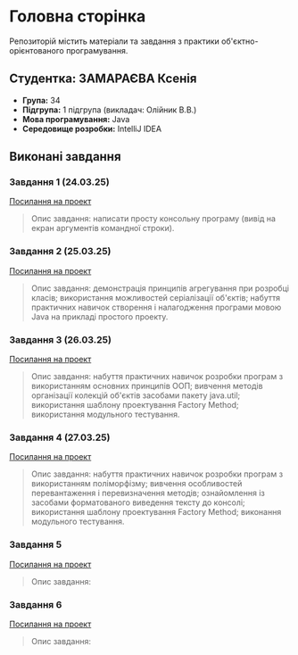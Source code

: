 # Головна сторінка

Репозиторій містить матеріали та завдання з практики об'єктно-орієнтованого програмування.

## Студентка: ЗАМАРАЄВА Ксенія 
- **Група:** 34
- **Підгрупа:** 1 підгрупа (викладач: Олійник В.В.)
- **Мова програмування:** Java
- **Середовище розробки:** IntelliJ IDEA

## Виконані завдання

### Завдання 1 (24.03.25)
[Посилання на проект](OOP-Practice/src/exercise1/README.md)
> Опис завдання: написати просту консольну програму (вивід на екран аргументів командної строки).

### Завдання 2 (25.03.25)
[Посилання на проект](OOP-Practice/src/exercise2/README2.md)
> Опис завдання: демонстрація принципів агрегування при розробці класів; використання можливостей серіалізації об'єктів; набуття практичних навичок створення і налагодження програми мовою Java на прикладі простого проекту.

### Завдання 3 (26.03.25)
[Посилання на проект](OOP-Practice/src/exercise3/README3.md)
> Опис завдання: набуття практичних навичок розробки програм з використанням основних принципів ООП; вивчення методів організації колекцій об'єктів засобами пакету java.util; використання шаблону проектування Factory Method; використання модульного тестування.

### Завдання 4 (27.03.25)
[Посилання на проект](OOP-Practice/src/exercise4/README4.md)
> Опис завдання: набуття практичних навичок розробки програм з використанням поліморфізму; вивчення особливостей перевантаження і перевизначення методів; ознайомлення із засобами форматованого виведення тексту до консолі; використання шаблону проектування Factory Method; виконання модульного тестування.

### Завдання 5
[Посилання на проект](URL)
> Опис завдання: 

### Завдання 6
[Посилання на проект](URL)
> Опис завдання: 
